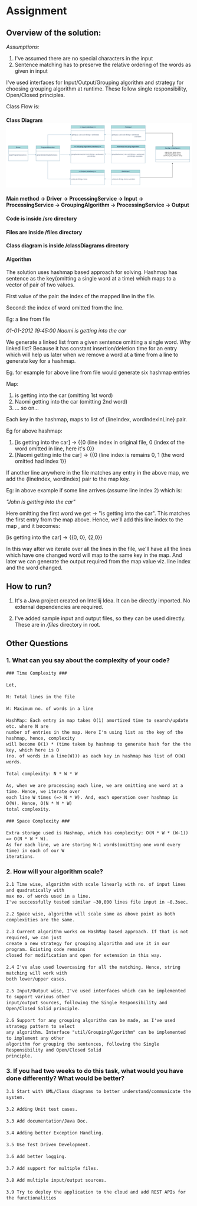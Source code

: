 # Assignment

## Overview of the solution:

*Assumptions:*
1. I've assumed there are no special characters in the input
2. Sentence matching has to preserve the relative ordering of the words as given in input

I've used interfaces for Input/Output/Grouping algorithm and
strategy for choosing grouping algorithm at runtime. These follow single responsibility,
Open/Closed principles.

Class Flow is:

#### Class Diagram ![Class Diagram](classDiagrams/ClassDiagramImage.png?raw=true)
####

#### Main method -> Driver -> ProcessingService -> Input -> ProcessingService -> GroupingAlgorithm -> ProcessingService -> Output ####

#### Code is inside /src directory ####
#### Files are inside /files directory ####
#### Class diagram is inside /classDiagrams directory ####


#### Algorithm ####
The solution uses hashmap based approach for solving.
Hashmap has sentence as the key(omitting a single word at a time) which maps to a vector of pair of
two
values.

First value of the pair: the index of the mapped line
in the file.

Second: the index of word omitted from the line.


Eg: a line from file

*01-01-2012 19:45:00 Naomi is getting into the car*

We generate a linked list from a given sentence omitting a single word. Why linked list? Because
it has constant insertion/deletion time for an entry which will help us later when we remove a
word at a time from a line to generate key for a hashmap.

Eg. for example for above line from file would generate six hashmap entries

Map:
1. is getting into the car (omitting 1st word)
2. Naomi getting into the car (omitting 2nd word)
3. ... so on...

Each key in the hashmap, maps to list of {lineIndex, wordIndexInLine} pair.

Eg for above hashmap:

1. [is getting into the car] -> {{0 (line index in original file, 0 (index of the word omitted
   in line, here it's 0}}
2. [Naomi getting into the car] -> {{0 (line index is remains 0, 1 (the word omitted had index 1}}


If another line anywhere in the file matches any entry in the above map, we add the {lineIndex,
wordIndex) pair to the map key.

Eg: in above example if some line arrives (assume line index 2) which is:

*"John is getting into the car"*

Here omitting the first word we get -> "is getting into the car". This matches the first entry
from the map above. Hence, we'll add this line index to the map , and it becomes:

[is getting into the car] -> {{0, 0}, {2,0}}

In this way after we iterate over all the lines in the file, we'll have all the lines which have
one changed word will map to the same key in the map. And later we can generate the output
required from the map value viz. line index and the word changed.

## How to run?

1. It's a Java project created on Intellij Idea. It can be directly imported. No external 
   dependencies are required.

2. I've added sample input and output files, so they can be used directly. These are in */files*
   directory in root.

## Other Questions
### 1. What can you say about the complexity of your code? ###


    ### Time Complexity ###
    
    Let,
    
    N: Total lines in the file
    
    W: Maximum no. of words in a line
    
    HashMap: Each entry in map takes O(1) amortized time to search/update etc. where N are 
    number of entries in the map. Here I'm using list as the key of the hashmap, hence, complexity 
    will become O(1) * (time taken by hashmap to generate hash for the the key, which here is O
    (no. of words in a line(W))) as each key in hashmap has list of O(W) words.
    
    Total complexity: N * W * W

    As, when we are processing each line, we are omitting one word at a time. Hence, we iterate over 
    each line W times (=> N * W). And, each operation over hashmap is O(W). Hence, O(N * W * W) 
    total complexity.

    ### Space Complexity ###

    Extra storage used is Hashmap, which has complexity: O(N * W * (W-1)) => O(N * W * W). 
    As for each line, we are storing W-1 words(omitting one word every time) in each of our W 
    iterations.

### 2. How will your algorithm scale? ###


    2.1 Time wise, algorithm with scale linearly with no. of input lines and quadratically with  
    max no. of words used in a line. 
    I've successfully tested similar ~30,000 lines file input in ~0.3sec.

    2.2 Space wise, algorithm will scale same as above point as both complexities are the same.

    2.3 Current algorithm works on HashMap based approach. If that is not required, we can just 
    create a new strategy for grouping algorithm and use it in our program. Existing code remains 
    closed for modification and open for extension in this way.

    2.4 I've also used lowercasing for all the matching. Hence, string matching will work with 
    both lower/upper cases.

    2.5 Input/Output wise, I've used interfaces which can be implemented to support various other
    input/output sources, following the Single Responsibility and Open/Closed Solid principle.

    2.6 Support for any grouping algorithm can be made, as I've used strategy pattern to select
    any algorithm. Interface "util/GroupingAlgorithm" can be implemented to implement any other 
    algorithm for grouping the sentences, following the Single Responsibility and Open/Closed Solid 
    principle.


### 3. If you had two weeks to do this task, what would you have done differently? What would be better? ###


    3.1 Start with UML/Class diagrams to better understand/communicate the system. 

    3.2 Adding Unit test cases.

    3.3 Add documentation/Java Doc.

    3.4 Adding better Exception Handling.

    3.5 Use Test Driven Development.

    3.6 Add better logging.

    3.7 Add support for multiple files.

    3.8 Add multiple input/output sources.

    3.9 Try to deploy the application to the cloud and add REST APIs for the functionalities
